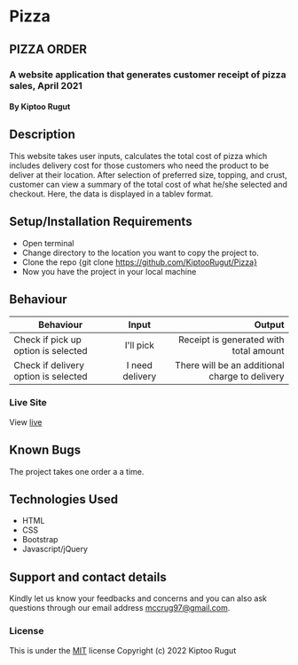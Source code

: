 # Pizza

## PIZZA ORDER
### A website application that generates customer receipt of pizza sales, April 2021
#### By Kiptoo Rugut
## Description
This website takes user inputs, calculates the total cost of pizza which includes delivery cost for those customers who need the product to be deliver at their location. After selection of preferred size, topping, and crust, customer can view a summary of the total cost of what he/she selected and checkout. Here, the data is displayed in a tablev format.
## Setup/Installation Requirements
* Open terminal
* Change directory to the location you want to copy the project to.
* Clone the repo {git clone https://github.com/KiptooRugut/Pizza}
* Now you have the project in your local machine
## Behaviour
| Behaviour                            |      Input      |                                         Output |
| ------------------------------------ | :-------------: | ---------------------------------------------: |
| Check if pick up option is selected  |    I'll pick    |         Receipt is generated with total amount |
| Check if delivery option is selected | I need delivery | There will be an additional charge to delivery |
### Live Site
View [live](https://kiptoorugut.github.io/Pizza/)
## Known Bugs
The project takes one order a a time.
## Technologies Used
* HTML
* CSS
* Bootstrap
* Javascript/jQuery
## Support and contact details
Kindly let us know your feedbacks and concerns and you can also ask questions through our email address mccrug97@gmail.com.
### License
This is under the [MIT](https://github.com/KiptooRugut/Pizza/blob/master/LICENSEE) license
Copyright (c) 2022 Kiptoo Rugut
